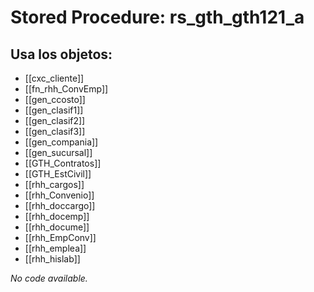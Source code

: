 # Stored Procedure: rs_gth_gth121_a

## Usa los objetos:
- [[cxc_cliente]]
- [[fn_rhh_ConvEmp]]
- [[gen_ccosto]]
- [[gen_clasif1]]
- [[gen_clasif2]]
- [[gen_clasif3]]
- [[gen_compania]]
- [[gen_sucursal]]
- [[GTH_Contratos]]
- [[GTH_EstCivil]]
- [[rhh_cargos]]
- [[rhh_Convenio]]
- [[rhh_doccargo]]
- [[rhh_docemp]]
- [[rhh_docume]]
- [[rhh_EmpConv]]
- [[rhh_emplea]]
- [[rhh_hislab]]

*No code available.*
